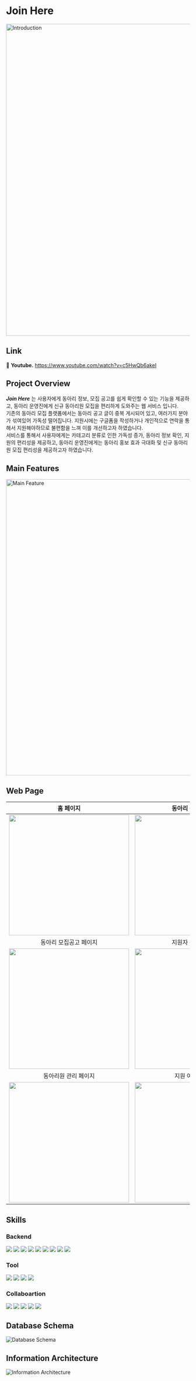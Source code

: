 # Join Here
<img width="852" alt="Introduction" src="https://user-images.githubusercontent.com/71253970/232383263-30f78922-b106-40c5-85b8-08e9c0f5b7f4.png">

## Link
📌 **Youtube.** https://www.youtube.com/watch?v=c5HwQb6akeI
<!--📌 **Notion.** -->
<!--📌 **Blog.** -->

## Project Overview
**_Join Here_** 는 사용자에게 동아리 정보, 모집 공고를 쉽게 확인할 수 있는 기능을 제공하고, 동아리 운영진에게 신규 동아리원 모집을 편리하게 도와주는 웹 서비스 입니다. 
<br>
기존의 동아리 모집 플랫폼에서는 동아리 공고 글이 중복 게시되어 있고, 여러가지 분야가 섞여있어 가독성 떨어집니다. 지원시에는 구글폼을 작성하거나 개인적으로 연락을 통해서 지원해야하므로 불편함을 느껴 이를 개선하고자 하였습니다. 
<br>
서비스를 통해서 사용자에게는 카테고리 분류로 인한 가독성 증가, 동아리 정보 확인, 지원의 편리성을 제공하고, 동아리 운영진에게는 동아리 홍보 효과 극대화 및 신규 동아리원 모집 편리성을 제공하고자 하였습니다.


## Main Features
<img width="809" alt="Main Feature" src="https://user-images.githubusercontent.com/71253970/232682766-760bb751-6ec8-4535-aed4-ae183624846d.png">

<!-- 
### 사용자 관점
- 카테고리별 동아리 목록 보기ㄴ
- 동아리 상세정보(모집공고, 후기, QnA) 보기
- 동아리 지원
- 동아리 지원여부, 합격여부 확인

### 동아리 운영진 관점
- 동아리 모집공고, 지원서 질문 등록
- 동아리 지원자와 지원서 확인
- 지원자 합격여부 설정
- 동아리원 관리
-->

## Web Page
| 홈 페이지  |  동아리 목록 페이지   |
| :-------------------------------------------: | :------------: |
|  <img width="329" src="https://user-images.githubusercontent.com/71253970/232704375-8ac6d62c-5a2a-492b-a339-a3543ee5b1cc.png"/> |  <img width="329" src="https://user-images.githubusercontent.com/71253970/232704320-faaee8c1-ac67-4fdb-a64a-4620db606426.png"/>|  
| 동아리 모집공고 페이지   |  지원자 관리 페이지   |  
| <img width="329" src="https://user-images.githubusercontent.com/71253970/232704343-2119b27e-13b5-43cd-a22e-303faf3c19d9.png"/>   |  <img width="329" src="https://user-images.githubusercontent.com/71253970/232704370-d0956aa5-3eee-485c-aa7b-0dcabddefb31.png"/>     |
| 동아리원 관리 페이지   |  지원 여부 페이지   |  
| <img width="329" src="https://user-images.githubusercontent.com/71253970/232704333-c9252ebe-8274-4348-9f1b-22ffbc294c1e.png"/>   |  <img width="329" src="https://user-images.githubusercontent.com/71253970/232704368-f7ebcc47-023b-4711-9c46-86be101a5a94.png"/>     |


## Skills
### Backend
<img src="https://img.shields.io/badge/java-007396?style=for-the-badge&logo=java&logoColor=white"> <img src="https://img.shields.io/badge/spring-6DB33F?style=for-the-badge&logo=spring&logoColor=white"> <img src="https://img.shields.io/badge/spring%20boot-6DB33F?style=for-the-badge&logo=springboot&logoColor=white"> <img src="https://img.shields.io/badge/gradle-02303A?style=for-the-badge&logo=gradle&logoColor=white"> <img src="https://img.shields.io/badge/mysql-4479A1?style=for-the-badge&logo=mysql&logoColor=white"> <img src="https://img.shields.io/badge/ec2-FF9900?style=for-the-badge&logo=amazonec2&logoColor=white"> <img src="https://img.shields.io/badge/rds-527FFF?style=for-the-badge&logo=amazonrds&logoColor=white"> <img src="https://img.shields.io/badge/s3-569A31?style=for-the-badge&logo=amazons3&logoColor=white"> <img src="https://img.shields.io/badge/ubuntu-E95420?style=for-the-badge&logo=ubuntu&logoColor=white"> 

### Tool
<img src="https://img.shields.io/badge/intellij-000000?style=for-the-badge&logo=intellijidea&logoColor=white"> <img src="https://img.shields.io/badge/datagrip-000000?style=for-the-badge&logo=datagrip&logoColor=white"> <img src="https://img.shields.io/badge/postman-FF6C37?style=for-the-badge&logo=postman&logoColor=white"> <img src="https://img.shields.io/badge/sourcetree-0052CC?style=for-the-badge&logo=sourcetree&logoColor=white">

### Collaboartion
<img src="https://img.shields.io/badge/git-F05032?style=for-the-badge&logo=git&logoColor=white"> <img src="https://img.shields.io/badge/github-181717?style=for-the-badge&logo=github&logoColor=white"> <img src="https://img.shields.io/badge/notion-000000?style=for-the-badge&logo=notion&logoColor=white"> <img src="https://img.shields.io/badge/slack-4A154B?style=for-the-badge&logo=slack&logoColor=white"> <img src="https://img.shields.io/badge/google meet-00897B?style=for-the-badge&logo=googlemeet&logoColor=white">
<br>

<!-- ## System Architecture -->

## Database Schema
![Database Schema](https://user-images.githubusercontent.com/71253970/232386186-c18bad69-7e06-480f-8d13-5e5ba06c9469.png)

## Information Architecture
![Information Architecture](https://user-images.githubusercontent.com/71253970/232497544-883b6697-d08d-4662-9e92-d0e3c958ce20.png)